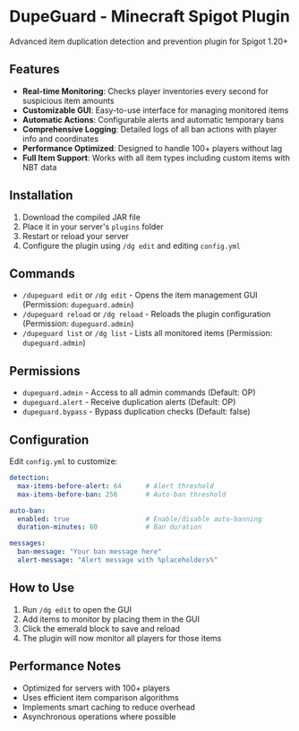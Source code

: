 # DupeGuard - Minecraft Spigot Plugin

Advanced item duplication detection and prevention plugin for Spigot 1.20+

## Features

- **Real-time Monitoring**: Checks player inventories every second for suspicious item amounts
- **Customizable GUI**: Easy-to-use interface for managing monitored items
- **Automatic Actions**: Configurable alerts and automatic temporary bans
- **Comprehensive Logging**: Detailed logs of all ban actions with player info and coordinates
- **Performance Optimized**: Designed to handle 100+ players without lag
- **Full Item Support**: Works with all item types including custom items with NBT data

## Installation

1. Download the compiled JAR file
2. Place it in your server's `plugins` folder
3. Restart or reload your server
4. Configure the plugin using `/dg edit` and editing `config.yml`

## Commands

- `/dupeguard edit` or `/dg edit` - Opens the item management GUI (Permission: `dupeguard.admin`)
- `/dupeguard reload` or `/dg reload` - Reloads the plugin configuration (Permission: `dupeguard.admin`)
- `/dupeguard list` or `/dg list` - Lists all monitored items (Permission: `dupeguard.admin`)

## Permissions

- `dupeguard.admin` - Access to all admin commands (Default: OP)
- `dupeguard.alert` - Receive duplication alerts (Default: OP)
- `dupeguard.bypass` - Bypass duplication checks (Default: false)

## Configuration

Edit `config.yml` to customize:

```yaml
detection:
  max-items-before-alert: 64      # Alert threshold
  max-items-before-ban: 256       # Auto-ban threshold

auto-ban:
  enabled: true                   # Enable/disable auto-banning
  duration-minutes: 60            # Ban duration

messages:
  ban-message: "Your ban message here"
  alert-message: "Alert message with %placeholders%"
```

## How to Use

1. Run `/dg edit` to open the GUI
2. Add items to monitor by placing them in the GUI
3. Click the emerald block to save and reload
4. The plugin will now monitor all players for those items

## Performance Notes

- Optimized for servers with 100+ players
- Uses efficient item comparison algorithms
- Implements smart caching to reduce overhead
- Asynchronous operations where possible

